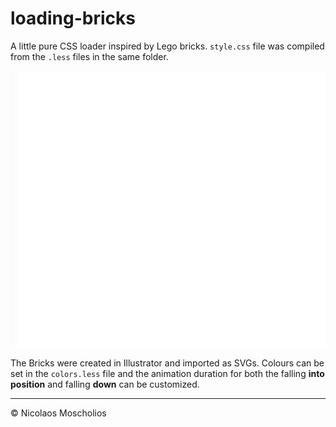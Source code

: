 # loading-bricks

A little pure CSS loader inspired by Lego bricks. `style.css` file was compiled from the `.less` files in the same folder.

![alt tag](loading.gif)

The Bricks were created in Illustrator and imported as SVGs. Colours can be set in the `colors.less` file and the animation duration for both the falling **into position** and falling **down** can be customized.

---
&copy; Nicolaos Moscholios
